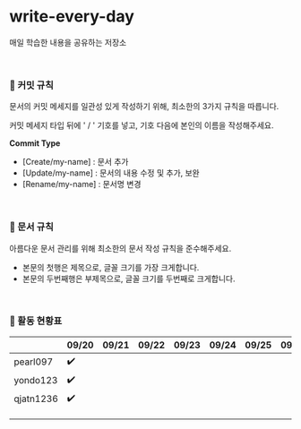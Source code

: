 # write-every-day
매일 학습한 내용을 공유하는 저장소


<br>


### 📕 커밋 규칙

문서의 커밋 메세지를 일관성 있게 작성하기 위해, 최소한의 3가지 규칙을 따릅니다.

커밋 메세지 타입 뒤에 ' / ' 기호를 넣고, 기호 다음에 본인의 이름을 작성해주세요.

**Commit Type**

- [Create/my-name] : 문서 추가
- [Update/my-name] : 문서의 내용 수정 및 추가, 보완
- [Rename/my-name] : 문서명 변경


<br>


### 📕 문서 규칙

아름다운 문서 관리를 위해 최소한의 문서 작성 규칙을 준수해주세요.

- 본문의 첫행은 제목으로, 글꼴 크기를 가장 크게합니다.
- 본문의 두번째행은 부제목으로, 글꼴 크기를 두번째로 크게합니다.  


<br>


### 📕 활동 현황표

|           | 09/20 | 09/21 | 09/22 | 09/23 | 09/24 | 09/25 | 09/26 | 09/27 | 09/28 | 09/29 | 09/30 |
|-----------|-------|-------|-------|-------|-------|-------|-------|-------|-------|-------|-------|
| pearl097  |  ✔️    |       |       |       |       |       |       |       |       |       |       |
| yondo123  |  ✔️    |       |       |       |       |       |       |       |       |       |       |
| qjatn1236 |  ✔️    |       |       |       |       |       |       |       |       |       |       |
|           |       |       |       |       |       |       |       |       |       |       |       |
|           |       |       |       |       |       |       |       |       |       |       |       |
|           |       |       |       |       |       |       |       |       |       |       |       |


